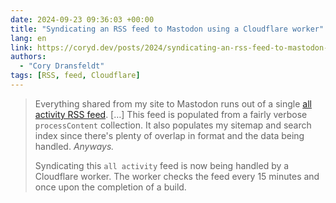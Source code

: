 ```yaml
---
date: 2024-09-23 09:36:03 +00:00
title: "Syndicating an RSS feed to Mastodon using a Cloudflare worker"
lang: en
link: https://coryd.dev/posts/2024/syndicating-an-rss-feed-to-mastodon-using-a-cloudflare-worker/
authors:
  - "Cory Dransfeldt"
tags: [RSS, feed, Cloudflare]
---
```


> Everything shared from my site to Mastodon runs out of a single [all activity RSS feed](https://coryd.dev/feeds/all). […] This feed is populated from a fairly verbose `processContent` collection. It also populates my sitemap and search index since there's plenty of overlap in format and the data being handled. *Anyways.*
>
> Syndicating this `all activity` feed is now being handled by a Cloudflare worker. The worker checks the feed every 15 minutes and once upon the completion of a build.
